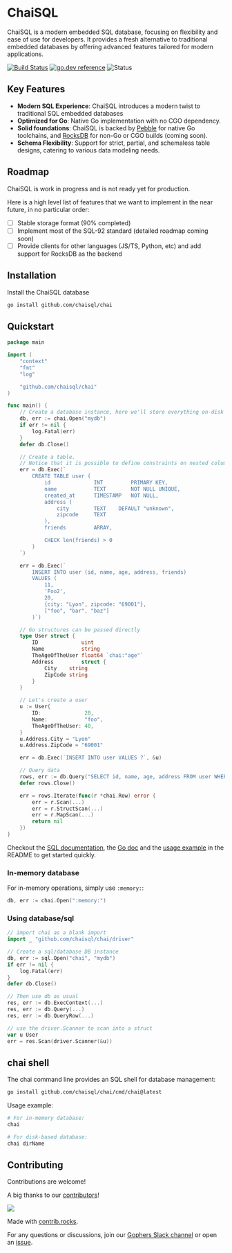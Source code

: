 # ChaiSQL

ChaiSQL is a modern embedded SQL database, focusing on flexibility and ease of use for developers. It provides a fresh alternative to traditional embedded databases by offering advanced features tailored for modern applications.

[![Build Status](https://github.com/chaisql/chai/actions/workflows/go.yml/badge.svg)](https://github.com/chaisql/chai/actions/workflows/go.yml)
[![go.dev reference](https://img.shields.io/badge/go.dev-reference-007d9c?logo=go&logoColor=white&style=flat-square)](https://pkg.go.dev/github.com/chaisql/chai)
![Status](https://img.shields.io/badge/status-alpha-yellow)

## Key Features

- **Modern SQL Experience**: ChaiSQL introduces a modern twist to traditional SQL embedded databases
- **Optimized for Go**: Native Go implementation with no CGO dependency.
- **Solid foundations**: ChaiSQL is backed by [Pebble](https://github.com/cockroachdb/pebble) for native Go toolchains, and [RocksDB](https://rocksdb.org/) for non-Go or CGO builds (coming soon).
- **Schema Flexibility**: Support for strict, partial, and schemaless table designs, catering to various data modeling needs.

## Roadmap

ChaiSQL is work in progress and is not ready yet for production.

Here is a high level list of features that we want to implement in the near future, in no particular order:

- [ ] Stable storage format (90% completed)
- [ ] Implement most of the SQL-92 standard (detailed roadmap coming soon)
- [ ] Provide clients for other languages (JS/TS, Python, etc) and add support for RocksDB as the backend

## Installation

Install the ChaiSQL database

```bash
go install github.com/chaisql/chai
```

## Quickstart

```go
package main

import (
    "context"
    "fmt"
    "log"

    "github.com/chaisql/chai"
)

func main() {
    // Create a database instance, here we'll store everything on-disk
    db, err := chai.Open("mydb")
    if err != nil {
        log.Fatal(err)
    }
    defer db.Close()

    // Create a table.
    // Notice that it is possible to define constraints on nested columns.
    err = db.Exec(`
        CREATE TABLE user (
            id              INT         PRIMARY KEY,
            name            TEXT        NOT NULL UNIQUE,
            created_at      TIMESTAMP   NOT NULL,
            address (
                city        TEXT    DEFAULT "unknown",
                zipcode     TEXT
            ),
            friends         ARRAY,

            CHECK len(friends) > 0
        )
    `)

    err = db.Exec(`
        INSERT INTO user (id, name, age, address, friends)
        VALUES (
            11,
            'Foo2',
            20,
            {city: "Lyon", zipcode: "69001"},
            ["foo", "bar", "baz"]
        )`)

    // Go structures can be passed directly
    type User struct {
        ID              uint
        Name            string
        TheAgeOfTheUser float64 `chai:"age"`
        Address         struct {
            City    string
            ZipCode string
        }
    }

    // Let's create a user
    u := User{
        ID:              20,
        Name:            "foo",
        TheAgeOfTheUser: 40,
    }
    u.Address.City = "Lyon"
    u.Address.ZipCode = "69001"

    err = db.Exec(`INSERT INTO user VALUES ?`, &u)

    // Query data
    rows, err := db.Query("SELECT id, name, age, address FROM user WHERE age >= ?", 18)
    defer rows.Close()

    err = rows.Iterate(func(r *chai.Row) error {
        err = r.Scan(...)
        err = r.StructScan(...)
        err = r.MapScan(...)
        return nil
    })
}
```

Checkout the [SQL documentation](https://chaisql.com/docs/essentials/sql-introduction/), the [Go doc](https://pkg.go.dev/github.com/chaisql/chai) and the [usage example](#usage) in the README to get started quickly.

### In-memory database

For in-memory operations, simply use `:memory:`:

```go
db, err := chai.Open(":memory:")
```

### Using database/sql

```go
// import chai as a blank import
import _ "github.com/chaisql/chai/driver"

// Create a sql/database DB instance
db, err := sql.Open("chai", "mydb")
if err != nil {
    log.Fatal(err)
}
defer db.Close()

// Then use db as usual
res, err := db.ExecContext(...)
res, err := db.Query(...)
res, err := db.QueryRow(...)

// use the driver.Scanner to scan into a struct
var u User
err = res.Scan(driver.Scanner(&u))
```

## chai shell

The chai command line provides an SQL shell for database management:

```bash
go install github.com/chaisql/chai/cmd/chai@latest
```

Usage example:

```bash
# For in-memory database:
chai

# For disk-based database:
chai dirName
```

## Contributing

Contributions are welcome!

A big thanks to our [contributors](https://github.com/chaisql/chai/graphs/contributors)!

<a href="https://github.com/chaisql/chai/graphs/contributors">
  <img src="https://contrib.rocks/image?repo=chaisql/chai" />
</a>

Made with [contrib.rocks](https://contrib.rocks).

For any questions or discussions, join our [Gophers Slack channel](https://gophers.slack.com/messages/CKPCYQFE0) or open an [issue](https://github.com/chaisql/chai/issues/new).
